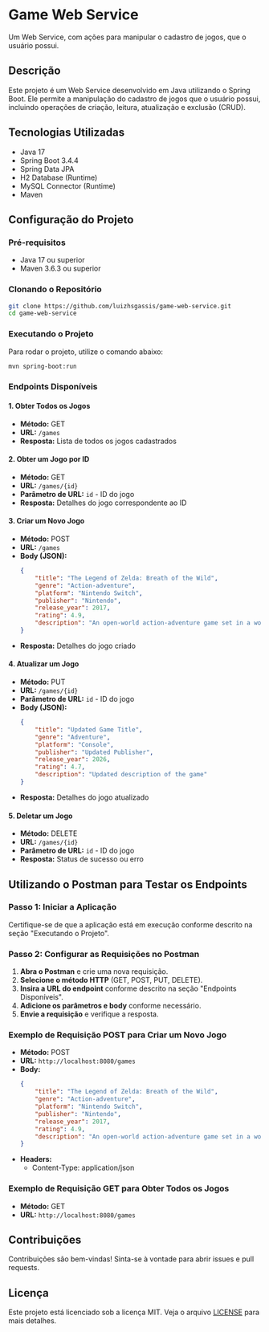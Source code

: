 # Game Web Service

Um Web Service, com ações para manipular o cadastro de jogos, que o usuário possui.

## Descrição

Este projeto é um Web Service desenvolvido em Java utilizando o Spring Boot. Ele permite a manipulação do cadastro de jogos que o usuário possui, incluindo operações de criação, leitura, atualização e exclusão (CRUD).

## Tecnologias Utilizadas

- Java 17
- Spring Boot 3.4.4
- Spring Data JPA
- H2 Database (Runtime)
- MySQL Connector (Runtime)
- Maven

## Configuração do Projeto

### Pré-requisitos

- Java 17 ou superior
- Maven 3.6.3 ou superior

### Clonando o Repositório

```bash
git clone https://github.com/luizhsgassis/game-web-service.git
cd game-web-service
```

### Executando o Projeto

Para rodar o projeto, utilize o comando abaixo:

```bash
mvn spring-boot:run
```

### Endpoints Disponíveis

#### 1. Obter Todos os Jogos

- **Método:** GET
- **URL:** `/games`
- **Resposta:** Lista de todos os jogos cadastrados

#### 2. Obter um Jogo por ID

- **Método:** GET
- **URL:** `/games/{id}`
- **Parâmetro de URL:** `id` - ID do jogo
- **Resposta:** Detalhes do jogo correspondente ao ID

#### 3. Criar um Novo Jogo

- **Método:** POST
- **URL:** `/games`
- **Body (JSON):**
    ```json
    {
        "title": "The Legend of Zelda: Breath of the Wild",
        "genre": "Action-adventure",
        "platform": "Nintendo Switch",
        "publisher": "Nintendo",
        "release_year": 2017,
        "rating": 4.9,
        "description": "An open-world action-adventure game set in a world of exploration and discovery."
    }
    ```
- **Resposta:** Detalhes do jogo criado

#### 4. Atualizar um Jogo

- **Método:** PUT
- **URL:** `/games/{id}`
- **Parâmetro de URL:** `id` - ID do jogo
- **Body (JSON):**
    ```json
    {
        "title": "Updated Game Title",
        "genre": "Adventure",
        "platform": "Console",
        "publisher": "Updated Publisher",
        "release_year": 2026,
        "rating": 4.7,
        "description": "Updated description of the game"
    }
    ```
- **Resposta:** Detalhes do jogo atualizado

#### 5. Deletar um Jogo

- **Método:** DELETE
- **URL:** `/games/{id}`
- **Parâmetro de URL:** `id` - ID do jogo
- **Resposta:** Status de sucesso ou erro

## Utilizando o Postman para Testar os Endpoints

### Passo 1: Iniciar a Aplicação

Certifique-se de que a aplicação está em execução conforme descrito na seção "Executando o Projeto".

### Passo 2: Configurar as Requisições no Postman

1. **Abra o Postman** e crie uma nova requisição.
2. **Selecione o método HTTP** (GET, POST, PUT, DELETE).
3. **Insira a URL do endpoint** conforme descrito na seção "Endpoints Disponíveis".
4. **Adicione os parâmetros e body** conforme necessário.
5. **Envie a requisição** e verifique a resposta.

### Exemplo de Requisição POST para Criar um Novo Jogo

- **Método:** POST
- **URL:** `http://localhost:8080/games`
- **Body:**
    ```json
    {
        "title": "The Legend of Zelda: Breath of the Wild",
        "genre": "Action-adventure",
        "platform": "Nintendo Switch",
        "publisher": "Nintendo",
        "release_year": 2017,
        "rating": 4.9,
        "description": "An open-world action-adventure game set in a world of exploration and discovery."
    }
    ```
- **Headers:** 
    - Content-Type: application/json

### Exemplo de Requisição GET para Obter Todos os Jogos

- **Método:** GET
- **URL:** `http://localhost:8080/games`

## Contribuições

Contribuições são bem-vindas! Sinta-se à vontade para abrir issues e pull requests.

## Licença

Este projeto está licenciado sob a licença MIT. Veja o arquivo [LICENSE](LICENSE) para mais detalhes.

